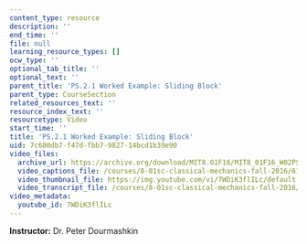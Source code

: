 ```yaml
---
content_type: resource
description: ''
end_time: ''
file: null
learning_resource_types: []
ocw_type: ''
optional_tab_title: ''
optional_text: ''
parent_title: 'PS.2.1 Worked Example: Sliding Block'
parent_type: CourseSection
related_resources_text: ''
resource_index_text: ''
resourcetype: Video
start_time: ''
title: 'PS.2.1 Worked Example: Sliding Block'
uid: 7c680db7-f47d-fbb7-9827-14bcd1b39e90
video_files:
  archive_url: https://archive.org/download/MIT8.01F16/MIT8_01F16_W02PS01v01_360p.mp4
  video_captions_file: /courses/8-01sc-classical-mechanics-fall-2016/610ce5b2e7225b008b1dc1ee5221eea5_7WDiK3flILc.vtt
  video_thumbnail_file: https://img.youtube.com/vi/7WDiK3flILc/default.jpg
  video_transcript_file: /courses/8-01sc-classical-mechanics-fall-2016/96784d9e4b5694d51eda8f044664e4f7_7WDiK3flILc.pdf
video_metadata:
  youtube_id: 7WDiK3flILc
---
```


**Instructor:** Dr. Peter Dourmashkin



